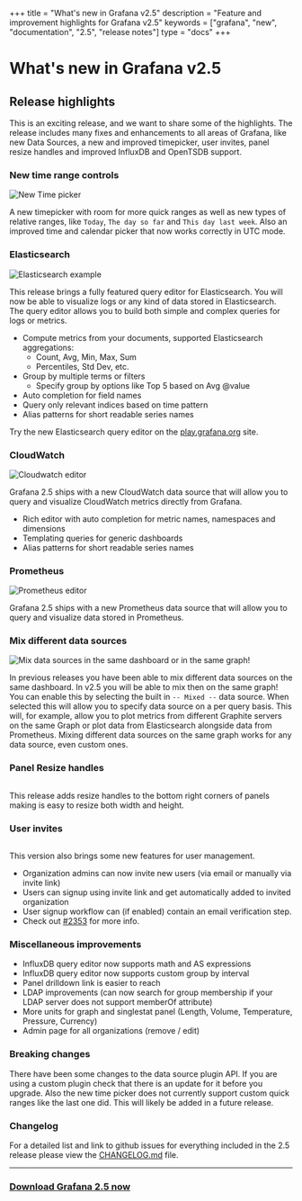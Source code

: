 +++
title = "What's new in Grafana v2.5"
description = "Feature and improvement highlights for Grafana v2.5"
keywords = ["grafana", "new", "documentation", "2.5", "release notes"]
type = "docs"
+++

# What's new in Grafana v2.5

## Release highlights
This is an exciting release, and we want to share some of the highlights. The release includes many
fixes and enhancements to all areas of Grafana, like new Data Sources, a new and improved timepicker, user invites, panel
resize handles and improved InfluxDB and OpenTSDB support.

### New time range controls
<img src="/img/docs/whatsnew_2_5/timepicker.png" alt="New Time picker">

A new timepicker with room for more quick ranges as well as new types of relative ranges, like `Today`,
`The day so far` and `This day last week`. Also an improved time and calendar picker that now works
correctly in UTC mode.

### Elasticsearch

<img src="/img/docs/whatsnew_2_5/elasticsearch_metrics_ex1.png" alt="Elasticsearch example">
<br>

This release brings a fully featured query editor for Elasticsearch. You will now be able to visualize
logs or any kind of data stored in Elasticsearch. The query editor allows you to build both simple
and complex queries for logs or metrics.

- Compute metrics from your documents, supported Elasticsearch aggregations:
  - Count, Avg, Min, Max, Sum
  - Percentiles, Std Dev, etc.
- Group by multiple terms or filters
  - Specify group by options like Top 5 based on Avg @value
- Auto completion for field names
- Query only relevant indices based on time pattern
- Alias patterns for short readable series names

Try the new Elasticsearch query editor on the [play.grafana.org](https://play.grafana.org/dashboard/db/elasticsearch-metrics) site.

### CloudWatch

<img src="/img/docs/whatsnew_2_5/cloudwatch.png" alt="Cloudwatch editor">

Grafana 2.5 ships with a new CloudWatch data source that will allow you to query and visualize CloudWatch
metrics directly from Grafana.

- Rich editor with auto completion for metric names, namespaces and dimensions
- Templating queries for generic dashboards
- Alias patterns for short readable series names

### Prometheus

<img src="/img/docs/whatsnew_2_5/prometheus_editor.png" alt="Prometheus editor">

Grafana 2.5 ships with a new Prometheus data source that will allow you to query and visualize data
stored in Prometheus.


### Mix different data sources
<img src="/img/docs/whatsnew_2_5/mixed_data.png" alt="Mix data sources in the same dashboard or in the same graph!">

In previous releases you have been able to mix different data sources on the same dashboard. In v2.5 you
will be able to mix then on the same graph! You can enable this by selecting the built in `-- Mixed --` data source.
When selected this will allow you to specify data source on a per query basis. This will, for example, allow you
to plot metrics from different Graphite servers on the same Graph or plot data from Elasticsearch alongside
data from Prometheus. Mixing different data sources on the same graph works for any data source, even custom ones.

### Panel Resize handles
<img src="/img/docs/whatsnew_2_5/panel_resize.gif" alt="">

This release adds resize handles to the bottom right corners of panels making is easy to resize both width and height.

### User invites
<img src="/img/docs/whatsnew_2_5/org_invite.png" alt="">

This version also brings some new features for user management.

- Organization admins can now invite new users (via email or manually via invite link)
- Users can signup using invite link and get automatically added to invited organization
- User signup workflow can (if enabled) contain an email verification step.
- Check out [#2353](https://github.com/grafana/grafana/issues/2353) for more info.

### Miscellaneous improvements

- InfluxDB query editor now supports math and AS expressions
- InfluxDB query editor now supports custom group by interval
- Panel drilldown link is easier to reach
- LDAP improvements (can now search for group membership if your LDAP server does not support memberOf attribute)
- More units for graph and singlestat panel (Length, Volume, Temperature, Pressure, Currency)
- Admin page for all organizations (remove / edit)

### Breaking changes
There have been some changes to the data source plugin API. If you are using a custom plugin check that there is an update for it before you upgrade. Also
the new time picker does not currently support custom quick ranges like the last one did. This will likely be added in a
future release.

### Changelog
For a detailed list and link to github issues for everything included in the 2.5 release please
view the [CHANGELOG.md](https://github.com/grafana/grafana/blob/master/CHANGELOG.md) file.

- - -

### <a href="https://grafana.com/get">Download Grafana 2.5 now</a>
